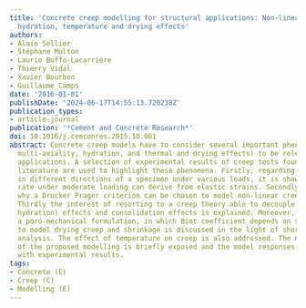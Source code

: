 ```yaml
---
title: 'Concrete creep modelling for structural applications: Non-linearity, multi-axiality,
  hydration, temperature and drying effects'
authors:
- Alain Sellier
- Stéphane Multon
- Laurie Buffo-Lacarrière
- Thierry Vidal
- Xavier Bourbon
- Guillaume Camps
date: '2016-01-01'
publishDate: '2024-06-17T14:55:13.720238Z'
publication_types:
- article-journal
publication: '*Cement and Concrete Research*'
doi: 10.1016/j.cemconres.2015.10.001
abstract: Concrete creep models have to consider several important phenomena (non-linearity,
  multi-axiality, hydration, and thermal and drying effects) to be relevant in structural
  applications. A selection of experimental results of creep tests found in the scientific
  literature are used to highlight these phenomena. Firstly, regarding the creep rate
  in different directions of a specimen under various loads, it is shown that creep
  rate under moderate loading can derive from elastic strains. Secondly, the reason
  why a Drucker Prager criterion can be chosen to model non-linear creep is discussed.
  Thirdly the interest of resorting to a creep theory able to decouple ageing (or
  hydration) effects and consolidation effects is explained. Moreover, interest using
  a poro-mechanical formulation, in which Biot coefficient depends on stress state,
  to model drying creep and shrinkage is discussed in the light of short meso-scopic
  analysis. The effect of temperature on creep is also addressed. The numerical implementation
  of the proposed modelling is briefly exposed and the model responses are confronted
  with experimental results.
tags:
- Concrete (E)
- Creep (C)
- Modelling (E)
---
```

